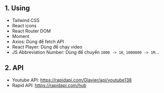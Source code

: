 ## 1. Using

- Tailwind CSS
- React icons
- React Router DOM
- Moment
- Axios: Dùng để fetch API
- React Player: Dùng để chạy video
- JS Abbreviation Number: Dùng để chuyển `1000 -> 1K`, `1000000 -> 1M`...

## 2. API

- Youtube API: https://rapidapi.com/Glavier/api/youtube138
- Rapid API: https://rapidapi.com/hub


